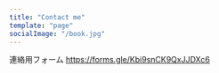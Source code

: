 ```yaml
---
title: "Contact me"
template: "page"
socialImage: "/book.jpg"
---
```


連絡用フォーム
https://forms.gle/Kbi9snCK9QxJJDXc6